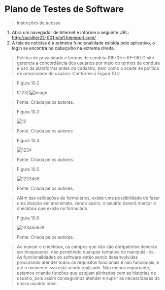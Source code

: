 # Plano de Testes de Software

>Instruções de acesso
1.	Abra um navegador de Internet e informe a seguinte URL: http://acolher22-001-site1.htempurl.com/
2.	A tela de notícias é a primeira funcionalidade exibida pelo aplicativo, o login se encontra no cabeçalho na extrema direita.

> Política de privacidade e termos de conduta (RF-05 e RF-06)
O site gerencia a concordância dos usuários por meio do termos de conduta e uso da plataforma antes do cadastro, bem como o aceite de política de privacidade do usuário. Conforme a Figura 10.2

>
>Figura 10.2
>
>![123](![image](https://user-images.githubusercontent.com/102244252/204168821-ff798ce6-8e7a-410e-84f7-dffef4c7f353.png)

>
>Fonte: Criada pelos autores.


>Figura 10.3
>
>![12](https://user-images.githubusercontent.com/102244252/198911221-38c69e2b-ee7a-4cd8-bf49-7429c4f7e989.png)
>
>Fonte: Criada pelos autores

>Figura 10.4
>
>![1234](https://user-images.githubusercontent.com/102244252/198911365-03a4363f-a7c0-45ac-ab4c-0fcf2f392ca3.png)
>
>Fonte: Criada pelos autores.

>Figura 10.5
>
>![1223456](https://user-images.githubusercontent.com/102244252/198911561-202e3f63-f58e-4644-bcf6-a041c68100d6.png)
>
>Fonte: Criada pelos autores.

>Além das validações de formulários, existe uma possibilidade de fazer uma doação em anonimato, sendo assim, o usuário deverá marcar o checkbox que existe no formulário.

>Figura 10.6
>
>![123455678](https://user-images.githubusercontent.com/102244252/198911657-b477e80a-5954-4ac5-9297-e4eae16c1382.png)
>
>Fonte: Criada pelos autores.

> Ao marcar o checkbox, os campos que não são obrigatórios deverão ser bloqueados, não permitindo qualquer tentativa de manipulá-los. As funcionalidades do software estão sendo desenvolvidas procurando atender todos os requisitos funcionais e não funcionais, e até o momento isso está sendo realizado. Não menos importante, estamos criando funções que estejam alinhados com as histórias de usuário, pois assim conseguimos atender e suprir as necessidades do nosso usuário ideal.



